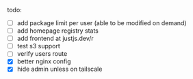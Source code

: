 todo:

- [ ] add package limit per user (able to be modified on demand)
- [ ] add homepage registry stats
- [ ] add frontend at justjs.dev/r
- [ ] test s3 support
- [ ] verify users route
- [x] better nginx config
- [x] hide admin unless on tailscale
